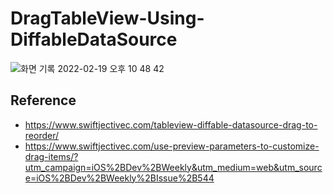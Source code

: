 # DragTableView-Using-DiffableDataSource


![화면 기록 2022-02-19 오후 10 48 42](https://user-images.githubusercontent.com/58776221/154803957-20b926e4-5571-44b4-b376-ae7f24efb8bc.gif)


## Reference

* https://www.swiftjectivec.com/tableview-diffable-datasource-drag-to-reorder/
* https://www.swiftjectivec.com/use-preview-parameters-to-customize-drag-items/?utm_campaign=iOS%2BDev%2BWeekly&utm_medium=web&utm_source=iOS%2BDev%2BWeekly%2BIssue%2B544
